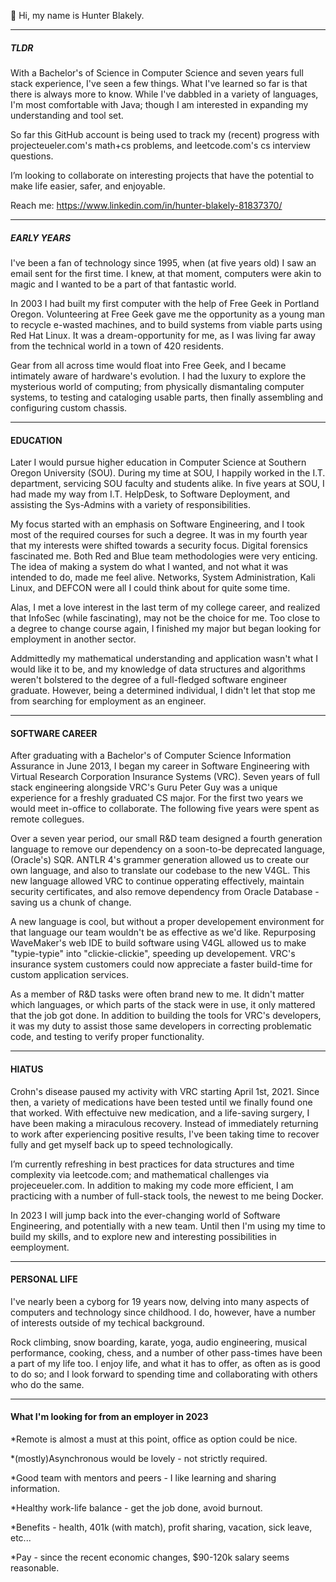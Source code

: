 👋 Hi, my name is Hunter Blakely. 



-------------------------------------
##### TLDR #####

  With a Bachelor's of Science in Computer Science and seven years full stack experience, I've seen a few things. 
What I've learned so far is that there is always more to know. While I've dabbled in a variety of languages, 
I'm most comfortable with Java; though I am interested in expanding my understanding and tool set.

 So far this GitHub account is being used to track my (recent) progress with projecteueler.com's math+cs problems,
and leetcode.com's cs interview questions.

I’m looking to collaborate on interesting projects that have the potential to make life easier, safer, and enjoyable.

Reach me: https://www.linkedin.com/in/hunter-blakely-81837370/

-------------------------------------
##### EARLY YEARS #####

  I've been a fan of technology since 1995, when (at five years old) I saw an email sent for the first time. 
I knew, at that moment, computers were akin to magic and I wanted to be a part of that fantastic world.

  In 2003 I had built my first computer with the help of Free Geek in Portland Oregon. 
Volunteering at Free Geek gave me the opportunity as a young man to recycle e-wasted machines, and to
build systems from viable parts using Red Hat Linux. It was a dream-opportunity for me, as I was living
far away from the technical world in a town of 420 residents. 

  Gear from all across time would float into Free Geek, and I became intimately aware of hardware's evolution. 
I had the luxury to explore the mysterious world of computing; from physically dismantaling computer systems, 
to testing and cataloging usable parts, then finally assembling and configuring custom chassis.

-------------------------------------
#### EDUCATION ####
  Later I would pursue higher education in Computer Science at Southern Oregon University (SOU).
During my time at SOU, I happily worked in the I.T. department, servicing SOU faculty and students alike.
In five years at SOU, I had made my way from I.T. HelpDesk, to Software Deployment, and assisting 
the Sys-Admins with a variety of responsibilities. 

  My focus started with an emphasis on Software Engineering, and I took most of the required courses
for such a degree. It was in my fourth year that my interests were shifted towards a security focus.
Digital forensics fascinated me. Both Red and Blue team methodologies were very enticing. The idea of 
making a system do what I wanted, and not what it was intended to do, made me feel alive. Networks, 
System Administration, Kali Linux, and DEFCON were all I could think about for quite some time.

Alas, I met a love interest in the last term of my college career, and realized that InfoSec (while
fascinating), may not be the choice for me. Too close to a degree to change course again, I finished
my major but began looking for employment in another sector.

  Addmittedly my mathematical understanding and application wasn't what I would like it to be, and
my knowledge of data structures and algorithms weren't bolstered to the degree of a full-fledged
software engineer graduate. However, being a determined individual, I didn't let that stop me from
searching for employment as an engineer.

-------------------------------------
#### SOFTWARE CAREER ####
  After graduating with a Bachelor's of Computer Science Information Assurance in June 2013, 
I began my career in Software Engineering with Virtual Research Corporation Insurance Systems (VRC). 
Seven years of full stack engineering alongside VRC's Guru Peter Guy was a unique experience for a 
freshly graduated CS major. For the first two years we would meet in-office to collaborate. The 
following five years were spent as remote collegues. 

  Over a seven year period, our small R&D team designed a fourth generation language to remove our 
dependency on a soon-to-be deprecated language, (Oracle's) SQR. ANTLR 4's grammer generation allowed 
us to create our own language, and also to translate our codebase to the new V4GL. This new language 
allowed VRC to continue opperating effectively, maintain security certificates, and also remove dependency 
from Oracle Database - saving us a chunk of change.

  A new language is cool, but without a proper developement environment for that language our team 
wouldn't be as effective as we'd like. Repurposing WaveMaker's web IDE to build software using V4GL allowed 
us to make "typie-typie" into "clickie-clickie", speeding up developement. VRC's insurance system customers 
could now appreciate a faster build-time for custom application services.

 As a member of R&D tasks were often brand new to me. It didn't matter which languages, or which parts of 
the stack were in use, it only mattered that the job got done. In addition to building the tools for 
VRC's developers, it was my duty to assist those same developers in correcting problematic code, and
testing to verify proper functionality. 

-------------------------------------
#### HIATUS ####
  Crohn's disease paused my activity with VRC starting April 1st, 2021. Since then, a variety of medications
have been tested until we finally found one that worked. With effectuive new medication, and a life-saving
surgery, I have been making a miraculous recovery. Instead of immediately returning to work after experiencing
positive results, I've been taking time to recover fully and get myself back up to speed technologically.

  I’m currently refreshing in best practices for data structures and time complexity via leetcode.com; and
mathematical challenges via projeceueler.com. In addition to making my code more efficient, I am
practicing with a number of full-stack tools, the newest to me being Docker. 

  In 2023 I will jump back into the ever-changing world of Software Engineering, and potentially with a
new team. Until then I'm using my time to build my skills, and to explore new and interesting possibilities
in eemployment.

-------------------------------------

#### PERSONAL LIFE ####

I've nearly been a cyborg for 19 years now, delving into many aspects of computers and technology
since childhood. I do, however, have a number of interests outside of my techical background.

Rock climbing, snow boarding, karate, yoga, audio engineering, musical performance, cooking, chess, 
and a number of other pass-times have been a part of my life too. I enjoy life, and what it has to offer,
as often as is good to do so; and I look forward to spending time and collaborating with others who do
the same.

-------------------------------------

#### What I'm looking for from an employer in 2023 ####

  *Remote is almost a must at this point, office as option could be nice.
  
  *(mostly)Asynchronous would be lovely - not strictly required.
  
  *Good team with mentors and peers - I like learning and sharing information.
  
  *Healthy work-life balance - get the job done, avoid burnout.
  
  *Benefits - health, 401k (with match), profit sharing, vacation, sick leave, etc...
  
  *Pay - since the recent economic changes, $90-120k salary seems reasonable. 
  

